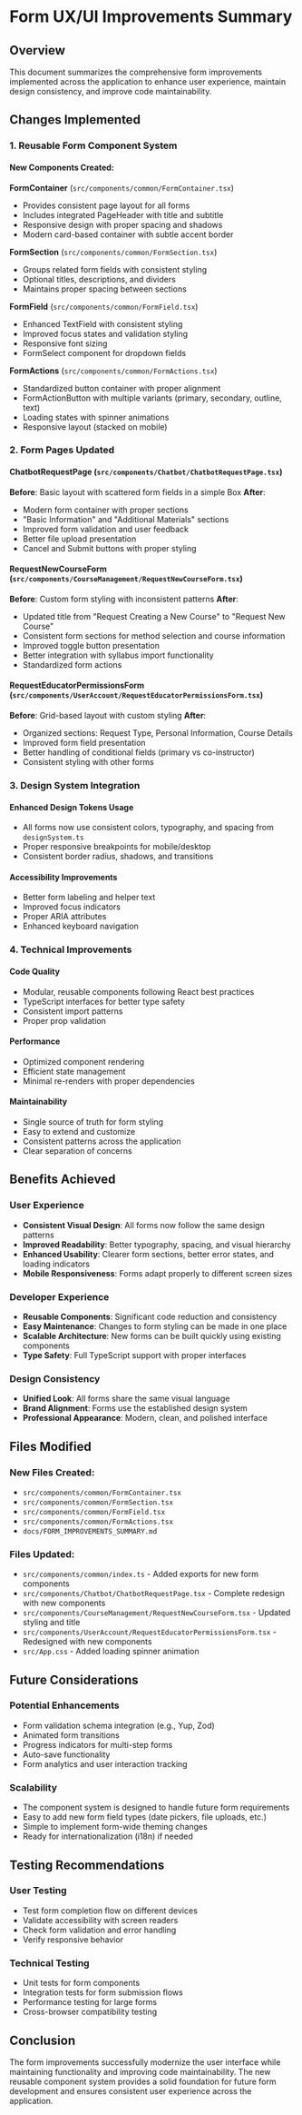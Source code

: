 # Form UX/UI Improvements Summary

## Overview
This document summarizes the comprehensive form improvements implemented across the application to enhance user experience, maintain design consistency, and improve code maintainability.

## Changes Implemented

### 1. Reusable Form Component System

#### New Components Created:

**FormContainer** (`src/components/common/FormContainer.tsx`)
- Provides consistent page layout for all forms
- Includes integrated PageHeader with title and subtitle
- Responsive design with proper spacing and shadows
- Modern card-based container with subtle accent border

**FormSection** (`src/components/common/FormSection.tsx`)
- Groups related form fields with consistent styling
- Optional titles, descriptions, and dividers
- Maintains proper spacing between sections

**FormField** (`src/components/common/FormField.tsx`)
- Enhanced TextField with consistent styling
- Improved focus states and validation styling
- Responsive font sizing
- FormSelect component for dropdown fields

**FormActions** (`src/components/common/FormActions.tsx`)
- Standardized button container with proper alignment
- FormActionButton with multiple variants (primary, secondary, outline, text)
- Loading states with spinner animations
- Responsive layout (stacked on mobile)

### 2. Form Pages Updated

#### ChatbotRequestPage (`src/components/Chatbot/ChatbotRequestPage.tsx`)
**Before**: Basic layout with scattered form fields in a simple Box
**After**: 
- Modern form container with proper sections
- "Basic Information" and "Additional Materials" sections
- Improved form validation and user feedback
- Better file upload presentation
- Cancel and Submit buttons with proper styling

#### RequestNewCourseForm (`src/components/CourseManagement/RequestNewCourseForm.tsx`)
**Before**: Custom form styling with inconsistent patterns
**After**:
- Updated title from "Request Creating a New Course" to "Request New Course"
- Consistent form sections for method selection and course information
- Improved toggle button presentation
- Better integration with syllabus import functionality
- Standardized form actions

#### RequestEducatorPermissionsForm (`src/components/UserAccount/RequestEducatorPermissionsForm.tsx`)
**Before**: Grid-based layout with custom styling
**After**:
- Organized sections: Request Type, Personal Information, Course Details
- Improved form field presentation
- Better handling of conditional fields (primary vs co-instructor)
- Consistent styling with other forms

### 3. Design System Integration

#### Enhanced Design Tokens Usage
- All forms now use consistent colors, typography, and spacing from `designSystem.ts`
- Proper responsive breakpoints for mobile/desktop
- Consistent border radius, shadows, and transitions

#### Accessibility Improvements
- Better form labeling and helper text
- Improved focus indicators
- Proper ARIA attributes
- Enhanced keyboard navigation

### 4. Technical Improvements

#### Code Quality
- Modular, reusable components following React best practices
- TypeScript interfaces for better type safety
- Consistent import patterns
- Proper prop validation

#### Performance
- Optimized component rendering
- Efficient state management
- Minimal re-renders with proper dependencies

#### Maintainability
- Single source of truth for form styling
- Easy to extend and customize
- Consistent patterns across the application
- Clear separation of concerns

## Benefits Achieved

### User Experience
- **Consistent Visual Design**: All forms now follow the same design patterns
- **Improved Readability**: Better typography, spacing, and visual hierarchy
- **Enhanced Usability**: Clearer form sections, better error states, and loading indicators
- **Mobile Responsiveness**: Forms adapt properly to different screen sizes

### Developer Experience
- **Reusable Components**: Significant code reduction and consistency
- **Easy Maintenance**: Changes to form styling can be made in one place
- **Scalable Architecture**: New forms can be built quickly using existing components
- **Type Safety**: Full TypeScript support with proper interfaces

### Design Consistency
- **Unified Look**: All forms share the same visual language
- **Brand Alignment**: Forms use the established design system
- **Professional Appearance**: Modern, clean, and polished interface

## Files Modified

### New Files Created:
- `src/components/common/FormContainer.tsx`
- `src/components/common/FormSection.tsx`
- `src/components/common/FormField.tsx`
- `src/components/common/FormActions.tsx`
- `docs/FORM_IMPROVEMENTS_SUMMARY.md`

### Files Updated:
- `src/components/common/index.ts` - Added exports for new form components
- `src/components/Chatbot/ChatbotRequestPage.tsx` - Complete redesign with new components
- `src/components/CourseManagement/RequestNewCourseForm.tsx` - Updated styling and title
- `src/components/UserAccount/RequestEducatorPermissionsForm.tsx` - Redesigned with new components
- `src/App.css` - Added loading spinner animation

## Future Considerations

### Potential Enhancements
- Form validation schema integration (e.g., Yup, Zod)
- Animated form transitions
- Progress indicators for multi-step forms
- Auto-save functionality
- Form analytics and user interaction tracking

### Scalability
- The component system is designed to handle future form requirements
- Easy to add new form field types (date pickers, file uploads, etc.)
- Simple to implement form-wide theming changes
- Ready for internationalization (i18n) if needed

## Testing Recommendations

### User Testing
- Test form completion flow on different devices
- Validate accessibility with screen readers
- Check form validation and error handling
- Verify responsive behavior

### Technical Testing
- Unit tests for form components
- Integration tests for form submission flows
- Performance testing for large forms
- Cross-browser compatibility testing

## Conclusion

The form improvements successfully modernize the user interface while maintaining functionality and improving code maintainability. The new reusable component system provides a solid foundation for future form development and ensures consistent user experience across the application.
